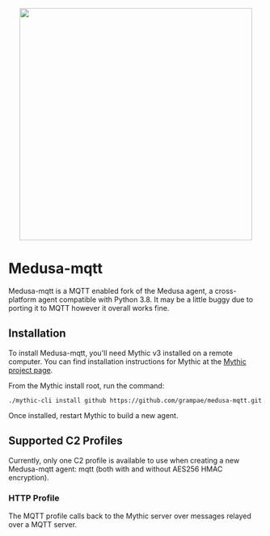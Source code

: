 

<p align="center">
  <img width="460" height="460" src="https://github.com/user-attachments/assets/c35cbdc8-a71d-4fea-b27d-ca65359c33bd">
</p>

# Medusa-mqtt

Medusa-mqtt is a MQTT enabled fork of the Medusa agent, a cross-platform agent compatible with Python 3.8.
It may be a little buggy due to porting it to MQTT however it overall works fine.

## Installation
To install Medusa-mqtt, you'll need Mythic v3 installed on a remote computer. You can find installation instructions for Mythic at the [Mythic project page](https://github.com/its-a-feature/Mythic/).

From the Mythic install root, run the command:

`./mythic-cli install github https://github.com/grampae/medusa-mqtt.git`

Once installed, restart Mythic to build a new agent.

## Supported C2 Profiles

Currently, only one C2 profile is available to use when creating a new Medusa-mqtt agent: mqtt (both with and without AES256 HMAC encryption).

### HTTP Profile

The MQTT profile calls back to the Mythic server over messages relayed over a MQTT server.

